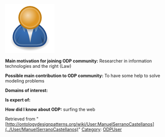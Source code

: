 [![Image:ODPUser.png](../images/a/a6/ODPUser.png)](../Image/ODPUser.png "Image:ODPUser.png")




  





__Main motivation for joining ODP community:__ Researcher in information technologies and the right (Law)


__Possible main contribution to ODP community:__ To have some help to solve modeling problems


__Domains of interest:__


  



__Is expert of:__


  

__How did I know about ODP:__ surfing the web






Retrieved from "[http://ontologydesignpatterns.org/wiki/User:ManuelSerranoCastellanos](../User/ManuelSerranoCastellanos)"
 [Category](http://ontologydesignpatterns.org/wiki/Special:Categories "Special:Categories"): [ODPUser](../Category/ODPUser "Category:ODPUser")